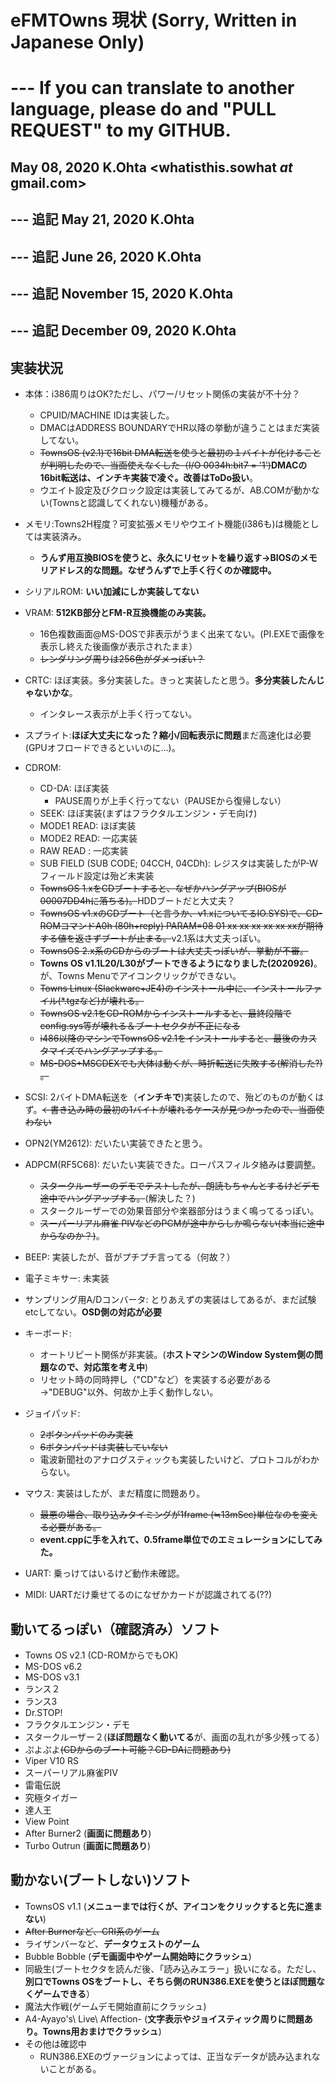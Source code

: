 # eFMTOwns 現状 (Sorry, Written in Japanese Only)
# --- If you can translate to another language, please do and "PULL REQUEST" to my GITHUB.
## May 08, 2020 K.Ohta <whatisthis.sowhat _at_ gmail.com>
## --- 追記 May 21, 2020 K.Ohta
## --- 追記 June 26, 2020 K.Ohta
## --- 追記 November 15, 2020 K.Ohta
## --- 追記 December 09, 2020 K.Ohta

## 実装状況
- 本体：i386周りはOK?ただし、パワー/リセット関係の実装が不十分？
  - CPUID/MACHINE IDは実装した。
  - DMACはADDRESS BOUNDARYでHR以降の挙動が違うことはまだ実装してない。
  - ~~TownsOS (v2.1)で16bit DMA転送を使うと最初の１バイトが化けることが判明したので、当面使えなくした（I/O 0034h:bit7 = '1')~~**DMACの16bit転送は、インチキ実装で凌ぐ。改善はToDo扱い**。
  - ウエイト設定及びクロック設定は実装してみてるが、AB.COMが動かない(Townsと認識してくれない)機種がある。
- メモリ:Towns2H程度？可変拡張メモリやウエイト機能(i386も)は機能としては実装済み。
  - **うんず用互換BIOSを使うと、永久にリセットを繰り返す→BIOSのメモリアドレス的な問題。なぜうんずで上手く行くのか確認中。**
- シリアルROM: **いい加減にしか実装してない**
- VRAM: **512KB部分とFM-R互換機能のみ実装。**
  - 16色複数画面@MS-DOSで非表示がうまく出来てない。(PI.EXEで画像を表示し終えた後画像が表示されたまま）
  - ~~レンダリング周りは256色がダメっぽい？~~
- CRTC: ほぼ実装。多分実装した。きっと実装したと思う。**多分実装したんじゃないかな**。
  - インタレース表示が上手く行ってない。
- スプライト:**ほぼ大丈夫になった？縮小/回転表示に問題**まだ高速化は必要(GPUオフロードできるといいのに…)。
- CDROM:
  - CD-DA: ほぼ実装
    - PAUSE周りが上手く行ってない（PAUSEから復帰しない）
  - SEEK: ほぼ実装(まずはフラクタルエンジン・デモ向け)
  - MODE1 READ: ほぼ実装
  - MODE2 READ: 一応実装
  - RAW READ  : 一応実装
  - SUB FIELD (SUB CODE; 04CCH, 04CDh): レジスタは実装したがP-Wフィールド設定は殆ど未実装
  - ~~TownsOS 1.xをCDブートすると、なぜかハングアップ(BIOSが00007DD4hに落ちる)。~~HDDブートだと大丈夫？
  - ~~TownsOS v1.xのCDブート（と言うか、v1.xについてるIO.SYS)で、CD-ROMコマンドA0h (80h+reply) PARAM=08 01 xx xx xx xx xx xxが期待する値を返さずブートが止まる。~~v2.1系は大丈夫っぽい。
  - ~~TownsOS 2.x系のCDからのブートは大丈夫っぽいが、挙動が不審。~~
  - **Towns OS v1.1L20/L30がブートできるようになりました(2020926)**。が、Towns Menuでアイコンクリックができない。
  - ~~Towns Linux (Slackware+JE4)のインストール中に、インストールファイル(*.tgzなど)が壊れる。~~
  - ~~TownsOS v2.1をCD-ROMからインストールすると、最終段階でconfig.sys等が壊れる＆ブートセクタが不正になる~~
  - ~~i486以降のマシンでTownsOS v2.1をインストールすると、最後のカスタマイズでハングアップする。~~
  - ~~MS-DOS+MSCDEXでも大体は動くが、時折転送に失敗する(解消した?)  。~~
  
- SCSI: 2バイトDMA転送を（**インチキで**)実装したので、殆どのものが動くはず。~~←書き込み時の最初の1バイトが壊れるケースが見つかったので、当面使わない~~
- OPN2(YM2612): だいたい実装できたと思う。
- ADPCM(RF5C68): だいたい実装できた。ローパスフィルタ絡みは要調整。
  - ~~スタークルーザーのデモでテストしたが、朗読もちゃんとするけどデモ途中でハングアップする。~~(解決した？)
  - スタークルーザーでの効果音部分や楽器部分はうまく鳴ってるっぽい。
  - ~~スーパーリアル麻雀 PIVなどのPCMが途中からしか鳴らない(本当に途中からなのか？)~~。
- BEEP: 実装したが、音がプチプチ言ってる（何故？）
- 電子ミキサー: 未実装
- サンプリング用A/Dコンバータ: とりあえずの実装はしてあるが、まだ試験etcしてない。**OSD側の対応が必要**
- キーボード: 
  - オートリピート関係が非実装。(**ホストマシンのWindow System側の問題なので、対応策を考え中**)
  - リセット時の同時押し（"CD"など）を実装する必要がある→"DEBUG"以外、何故か上手く動作しない。
- ジョイパッド: 
  - ~~2ボタンパッドのみ実装~~
  - ~~6ボタンパッドは実装していない~~
  - 電波新聞社のアナログスティックも実装したいけど、プロトコルがわからない。
- マウス: 実装はしたが、まだ精度に問題あり。
  - ~~最悪の場合、取り込みタイミングが1frame (≒13mSec)単位なのを変える必要がある。~~
  - **event.cppに手を入れて、0.5frame単位でのエミュレーションにしてみた。**
- UART: 乗っけてはいるけど動作未確認。
- MIDI: UARTだけ乗せてるのになぜかカードが認識されてる(??)

## 動いてるっぽい（確認済み）ソフト
- Towns OS v2.1 (CD-ROMからでもOK)
- MS-DOS v6.2
- MS-DOS v3.1
- ランス２
- ランス3 
- Dr.STOP!
- フラクタルエンジン・デモ
- スタークルーザー２(**ほぼ問題なく動いてる**が、画面の乱れが多少残ってる）
- ぷよぷよ~~(CDからのブート可能？CD-DAに問題あり)~~
- Viper V10 RS
- スーパーリアル麻雀PIV
- 雷電伝説
- 究極タイガー
- 達人王
- View Point
- After Burner2 (**画面に問題あり**)
- Turbo Outrun (**画面に問題あり**)

## 動かない(ブートしない)ソフト
- TownsOS v1.1 (**メニューまでは行くが、アイコンをクリックすると先に進まない**)
- ~~After Burnerなど、CRI系のゲーム~~
- ライザンバーなど、**データウェストのゲーム**
- Bubble Bobble (**デモ画面中やゲーム開始時にクラッシュ**)
- 同級生(ブートセクタを読んだ後、「読み込みエラー」扱いになる。ただし、**別口でTowns OSをブートし、そちら側のRUN386.EXEを使うとほぼ問題なくゲームできる**）
- 魔法大作戦(ゲームデモ開始直前にクラッシュ)
- A4-Ayayo\'s\ Live\ Affection- (**文字表示やジョイスティック周りに問題あり。Towns用おまけでクラッシュ**)
- その他は確認中
  - RUN386.EXEのヴァージョンによっては、正当なデータが読み込まれないことがある。
  

